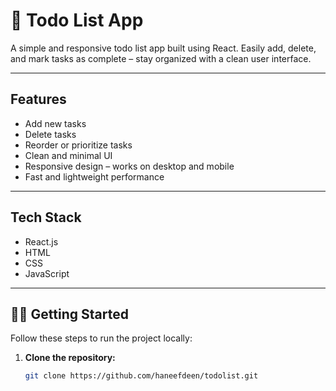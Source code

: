 # 📝 Todo List App

A simple and responsive todo list app built using React. Easily add, delete, and mark tasks as complete – stay organized with a clean user interface.

---

## Features

- Add new tasks  
- Delete tasks  
- Reorder or prioritize tasks   
- Clean and minimal UI  
- Responsive design – works on desktop and mobile  
- Fast and lightweight performance  

---

## Tech Stack

- React.js  
- HTML  
- CSS  
- JavaScript  

---

## 🧑‍💻 Getting Started

Follow these steps to run the project locally:

1. **Clone the repository:**

   ```bash
   git clone https://github.com/haneefdeen/todolist.git
